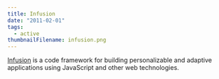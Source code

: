 ```yaml
---
title: Infusion
date: "2011-02-01"
tags:
  - active
thumbnailFilename: infusion.png
---
```

[Infusion](https://fluidproject.org/infusion.html) is a code framework for building personalizable and adaptive
applications using JavaScript and other web technologies.
